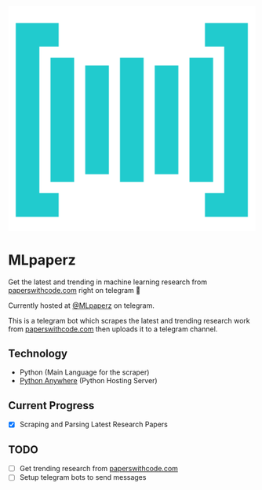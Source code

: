 ![paperswithcode.com logo](img/pwc.png)
# MLpaperz

Get the latest and trending in machine learning research from [paperswithcode.com](https://paperswithcode.com) right on telegram 🙂

Currently hosted at [@MLpaperz](https://t.me/MLpaperz) on telegram.

This is a telegram bot which scrapes the latest and trending research work from [paperswithcode.com](https://paperswithcode.com) then uploads it to a telegram channel.

## Technology
* Python (Main Language for the scraper)
* [Python Anywhere](https://pythonanywhere.com) (Python Hosting Server)

## Current Progress
* [x] Scraping and Parsing Latest Research Papers

## TODO
* [ ] Get trending research from [paperswithcode.com](https://paperswithcode.com)
* [ ] Setup telegram bots to send messages
